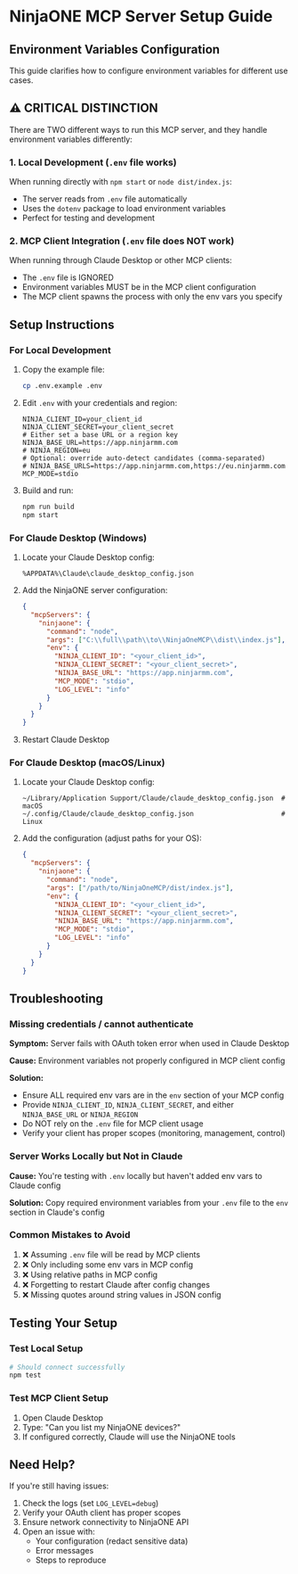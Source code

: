# NinjaONE MCP Server Setup Guide

## Environment Variables Configuration

This guide clarifies how to configure environment variables for different use cases.

## ⚠️ CRITICAL DISTINCTION

There are TWO different ways to run this MCP server, and they handle environment variables differently:

### 1. Local Development (`.env` file works)
When running directly with `npm start` or `node dist/index.js`:
- The server reads from `.env` file automatically
- Uses the `dotenv` package to load environment variables
- Perfect for testing and development

### 2. MCP Client Integration (`.env` file does NOT work)
When running through Claude Desktop or other MCP clients:
- The `.env` file is IGNORED
- Environment variables MUST be in the MCP client configuration
- The MCP client spawns the process with only the env vars you specify

## Setup Instructions

### For Local Development

1. Copy the example file:
   ```bash
   cp .env.example .env
   ```

2. Edit `.env` with your credentials and region:
   ```env
   NINJA_CLIENT_ID=your_client_id
   NINJA_CLIENT_SECRET=your_client_secret
   # Either set a base URL or a region key
   NINJA_BASE_URL=https://app.ninjarmm.com
   # NINJA_REGION=eu
   # Optional: override auto-detect candidates (comma-separated)
   # NINJA_BASE_URLS=https://app.ninjarmm.com,https://eu.ninjarmm.com
   MCP_MODE=stdio
   ```

3. Build and run:
   ```bash
   npm run build
   npm start
   ```

### For Claude Desktop (Windows)

1. Locate your Claude Desktop config:
   ```
   %APPDATA%\Claude\claude_desktop_config.json
   ```

2. Add the NinjaONE server configuration:
   ```json
   {
     "mcpServers": {
       "ninjaone": {
         "command": "node",
         "args": ["C:\\full\\path\\to\\NinjaOneMCP\\dist\\index.js"],
         "env": {
           "NINJA_CLIENT_ID": "<your_client_id>",
           "NINJA_CLIENT_SECRET": "<your_client_secret>",
           "NINJA_BASE_URL": "https://app.ninjarmm.com",
           "MCP_MODE": "stdio",
           "LOG_LEVEL": "info"
         }
       }
     }
   }
   ```

3. Restart Claude Desktop

### For Claude Desktop (macOS/Linux)

1. Locate your Claude Desktop config:
   ```
   ~/Library/Application Support/Claude/claude_desktop_config.json  # macOS
   ~/.config/Claude/claude_desktop_config.json                      # Linux
   ```

2. Add the configuration (adjust paths for your OS):
   ```json
   {
     "mcpServers": {
       "ninjaone": {
         "command": "node",
         "args": ["/path/to/NinjaOneMCP/dist/index.js"],
         "env": {
           "NINJA_CLIENT_ID": "<your_client_id>",
           "NINJA_CLIENT_SECRET": "<your_client_secret>",
           "NINJA_BASE_URL": "https://app.ninjarmm.com",
           "MCP_MODE": "stdio",
           "LOG_LEVEL": "info"
         }
       }
     }
   }
   ```

## Troubleshooting

### Missing credentials / cannot authenticate

**Symptom:** Server fails with OAuth token error when used in Claude Desktop

**Cause:** Environment variables not properly configured in MCP client config

**Solution:** 
- Ensure ALL required env vars are in the `env` section of your MCP config
- Provide `NINJA_CLIENT_ID`, `NINJA_CLIENT_SECRET`, and either `NINJA_BASE_URL` or `NINJA_REGION`
- Do NOT rely on the `.env` file for MCP client usage
- Verify your client has proper scopes (monitoring, management, control)

### Server Works Locally but Not in Claude

**Cause:** You're testing with `.env` locally but haven't added env vars to Claude config

**Solution:** Copy required environment variables from your `.env` file to the `env` section in Claude's config

### Common Mistakes to Avoid

1. ❌ Assuming `.env` file will be read by MCP clients
2. ❌ Only including some env vars in MCP config
3. ❌ Using relative paths in MCP config
4. ❌ Forgetting to restart Claude after config changes
5. ❌ Missing quotes around string values in JSON config

## Testing Your Setup

### Test Local Setup
```bash
# Should connect successfully
npm test
```

### Test MCP Client Setup
1. Open Claude Desktop
2. Type: "Can you list my NinjaONE devices?"
3. If configured correctly, Claude will use the NinjaONE tools

## Need Help?

If you're still having issues:
1. Check the logs (set `LOG_LEVEL=debug`)
2. Verify your OAuth client has proper scopes
3. Ensure network connectivity to NinjaONE API
4. Open an issue with:
   - Your configuration (redact sensitive data)
   - Error messages
   - Steps to reproduce
